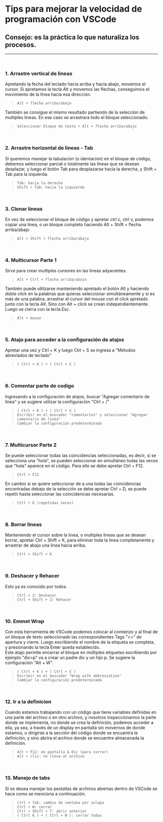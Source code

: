 <h1>Tips para mejorar la velocidad de programación con VSCode</h1>

<h2>Consejo: es la práctica lo que naturaliza los procesos.</h2>

-------------
<br />

<!-- 1 -->
<h3>1. Arrastre vertical de lineas</h3>

Apretando la fecha del teclado hacia arriba y hacia abajo, movemos el cursor.
Si apretamos la tecla Alt y movemos las flechas, conseguimos el movimiento de la linea hacia esa dirección.

> `Alt + flecha arriba/abajo`

También se consigue el mismo resultado partiendo de la selección de multiples lineas. En ese caso se arrastrara todo el bloque seleccionado.
> `Seleccionar bloque de texto + Alt + flecha arriba/abajo`
<br />

<!-- 2 -->
<h3>2. Arrastre horizontal de lineas - Tab</h3>

Si queremos manejar la tabulación (o identación) en el bloque de código, debemos seleccionar parcial o totalmente las líneas que se desean desplazar, y luego el botón Tab para desplazarse hacia la derecha, y Shift + Tab para la izquierda.
> `Tab: hacia la derecha`<br />
> `Shift + Tab: hacia la izquierda`
<br />

<!-- 3 -->
<h3>3. Clonar lineas</h3>

En vez de seleccionar el bloque de código y apretar ctrl c, ctrl v, podemos copiar una linea, o un bloque completo haciendo Alt + Shift + flecha arriba/abajo
> `Alt + Shift + flecha arriba/abajo`
<br />

<!-- 4 -->
<h3>4. Multicursor Parte 1</h3>

Sirve para crear multiples cursores en las lineas adyacentes.
> `Alt + Ctrl + flecha arriba/abajo`

También puede utilizarse manteniendo apretado el botón Alt y haciendo doble click en la palabras que quieras seleccionar simultáneamente y si es más de una palabra, arrastrar el cursor del mouse con el click apretado junto con la tecla Alt. Sino con Alt + click se crean independientemente. Luego se cierra con la tecla Esc.
> `Alt + mouse`
<br />

<!-- 5 -->
<h3>5. Atajo para acceder a la configuración de atajos</h3>

Apretar una vez y Ctrl + K y luego Ctrl + S se ingresa a "Métodos abreviados de teclado"
> `( Ctrl + K ) + ( Ctrl + S )`
<br />

<!-- 6 -->
<h3>6. Comentar parte de codigo</h3>

Ingresando a la configuración de atajos, buscar "Agregar comentario de linea" y se sugiere utilizar la configuración "Ctrl + /"
> `( Ctrl + K ) + ( Ctrl + S )`<br />
> `Escribir en el buscador "comentarios" y seleccionar "Agregar comentario de linea"`<br />
> `Cambiar la configuración predeterminada`
<br />

<!-- 7 -->
<h3>7. Multicursor Parte 2</h3>

Se puede seleccionar todas las coincidencias seleccionadas, es decir, si se selecciona una "hola", se pueden seleccionar en simultáneo todas las veces que "hola" aparece en el código. Para ello se debe apretar Ctrl + F12.
> `Ctrl + F12`

En cambio si se quiere seleccionar de a una todas las coincidencias encontradas debajo de la selección se debe apretar Ctrl + D, se puede repetir hasta seleccionar las coincidencias necesarias.
> `Ctrl + D (repetidas veces)`
<br />

<!-- 8 -->
<h3>8. Borrar lineas</h3>

Manteniendo el cursor sobre la linea, o multiples lineas que se desean borrar, apretar Ctrl + Shift + K, para eliminar toda la linea completamente y arrastrar de abajo una linea hacia arriba.
> `Ctrl + Shift + K`
<br />

<!-- 9 -->
<h3>9. Deshacer y Rehacer</h3>

Esto ya es conocido por todos.
> `Ctrl + Z: Deshacer`<br />
> `Ctrl + Shift + Z: Rehacer`
<br />

<!-- 10 -->
<!-- Eliminado creacion rápida de archivos -->
<h3>10. Emmet Wrap</h3>

Con esta herramienta de VSCode podemos colocar al comienzo y al final de un bloque de texto seleccionado las correspondientes Tags "<>" de apertura y cierre. Luego escribiendo el nombre de la etiqueta se completa, y presionando la tecla Enter queda establecido.<br /> Este atajo permite encerrar el bloque en múltiples etiquetas escribiendo por ejemplo "div>p" va a crear un padre div y un hijo p. Se sugiere la configuración "Alt + W".

> `( Ctrl + K ) + ( Ctrl + S )`<br />
> `Escribir en el buscador "Wrap with abbreviation"`<br />
> `Cambiar la configuración predeterminada`
<br />

<h3>12. Ir a la definicion</h3>

Cuando estamos trabajando con un código que tiene variables definidas en una parte del archivo o en otro archivo, y nosotros inspeccionamos la parte donde se implementa, no donde se crea la definición, podemos acceder a ella, ya sea, a través de un display en pantalla sin movernos de donde estamos, o dirigirse a la sección del código donde se encuentra la definición, y sino abrira el archivo donde se encuentre almacenada la definición.
> `Alt + F12: en pantalla & Esc (para cerrar)`<br />
> `Alt + clic: te lleva al archivo`
<br />

<!-- 13 -->
<h3>13. Manejo de tabs</h3>

Si se desea manejar los pestallas de archivos abiertas dentro de VSCode se hace como se menciona a continuación.
> `Ctrl + Tab: cambio de ventana por solapa`<br />
> `Ctrl + W: cerrar`<br />
> `Ctrl + Shift + T: abrir anterior`<br />
> `( Ctrl K ) + ( Ctrl + W ): cerrar todas`











<!-- (ejercicio 23 multiple cursor) -->

















